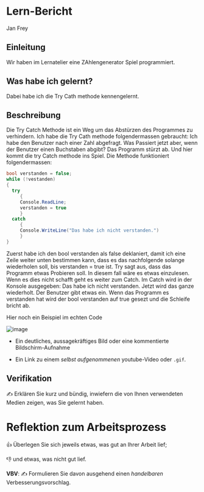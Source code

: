 # Lern-Bericht
Jan Frey

## Einleitung

Wir haben im Lernatelier eine ZAhlengenerator Spiel programmiert.

## Was habe ich gelernt?

Dabei habe ich die Try Cath methode kennengelernt.

## Beschreibung
Die Try Catch Methode ist ein Weg um das Abstürzen des Programmes zu verhindern. Ich habe die Try Cath methode folgendermassen gebraucht: Ich habe den Benutzer nach einer
Zahl abgefragt. Was Passiert jetzt aber, wenn der Benutzer einen Buchstaben abgibt? Das Programm stürzt ab. Und hier kommt die try Catch methode ins Spiel. 
Die Methode funktioniert folgendermassen:
```csharp 
bool verstanden = false;
while (!vestanden)
{
  try
     {
     Console.ReadLine;
     verstanden = true
     }
  catch
     {
     Console.WriteLine("Das habe ich nicht verstanden.")
     }
}
```
Zuerst habe ich den bool verstanden als false deklaniert, damit ich eine Zeile weiter unten bestimmen kann, dass es das nachfolgende solange wiederholen soll, 
bis verstanden = true ist. Try sagt aus, dass das Programm etwas Probieren soll. In diesem fall wäre es etwas einzulesen. Wenn es dies nicht schafft geht es weiter zum Catch.
Im Catch wird in der Konsole ausgegeben: Das habe ich nicht verstanden.
Jetzt wird das ganze wiederholt. Der Benutzer gibt etwas ein. Wenn das Programm es verstanden hat wird der bool verstanden auf true gesezt und die Schleife bricht ab. 

Hier noch ein Beispiel im echten Code



![image](https://user-images.githubusercontent.com/111044215/191687971-4bca8980-b7be-4be5-be90-bd7ad5203f10.png)


* Ein deutliches, aussagekräftiges Bild oder eine kommentierte Bildschirm-Aufnahme

* Ein Link zu einem *selbst aufgenommenen* youtube-Video oder `.gif`.

## Verifikation

✍️ Erklären Sie kurz und bündig, inwiefern die von Ihnen verwendeten Medien zeigen, was Sie gelernt haben.

# Reflektion zum Arbeitsprozess

👍 Überlegen Sie sich jeweils etwas, was gut an Ihrer Arbeit lief; 

👎 und etwas, was nicht gut lief.

**VBV**: ✍️ Formulieren Sie davon ausgehend einen *handelbaren* Verbesserungsvorschlag.
